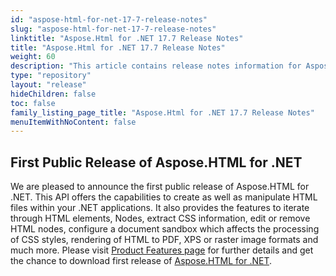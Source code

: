 ```yaml
---
id: "aspose-html-for-net-17-7-release-notes"
slug: "aspose-html-for-net-17-7-release-notes"
linktitle: "Aspose.Html for .NET 17.7 Release Notes"
title: "Aspose.Html for .NET 17.7 Release Notes"
weight: 60
description: "This article contains release notes information for Aspose.HTML for .NET 17.7."
type: "repository"
layout: "release"
hideChildren: false
toc: false
family_listing_page_title: "Aspose.Html for .NET 17.7 Release Notes"
menuItemWithNoContent: false
---
```


## First Public Release of Aspose.HTML for .NET
We are pleased to announce the first public release of Aspose.HTML for .NET. This API offers the capabilities to create as well as manipulate HTML files within your .NET applications. It also provides the features to iterate through HTML elements, Nodes, extract CSS information, edit or remove HTML nodes, configure a document sandbox which affects the processing of CSS styles, rendering of HTML to PDF, XPS or raster image formats and much more. Please visit [Product Features page](https://docs.aspose.com/html/net/getting-started/features-list/) for further details and get the chance to download first release of [Aspose.HTML for .NET](https://releases.aspose.com/html/net/).
